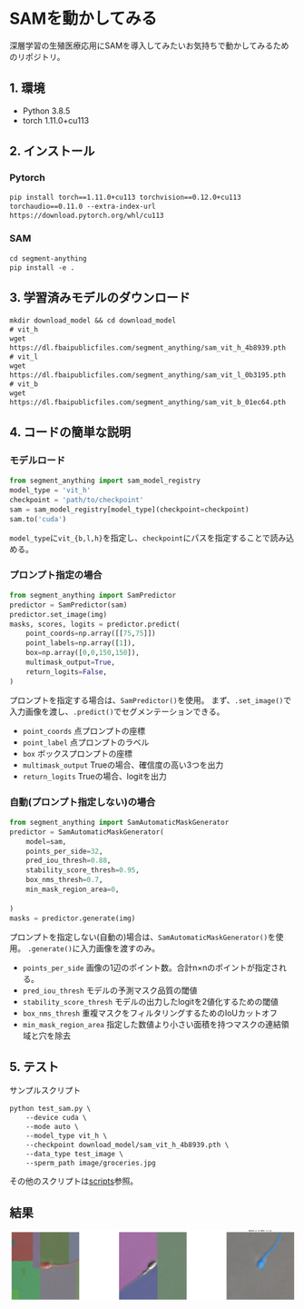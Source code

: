 # SAMを動かしてみる
深層学習の生殖医療応用にSAMを導入してみたいお気持ちで動かしてみるためのリポジトリ。
## 1. 環境
- Python 3.8.5
- torch 1.11.0+cu113

## 2. インストール
### Pytorch
```shell
pip install torch==1.11.0+cu113 torchvision==0.12.0+cu113 torchaudio==0.11.0 --extra-index-url https://download.pytorch.org/whl/cu113
```
### SAM
```shell
cd segment-anything
pip install -e .
```

## 3. 学習済みモデルのダウンロード
```shell
mkdir download_model && cd download_model
# vit_h
wget https://dl.fbaipublicfiles.com/segment_anything/sam_vit_h_4b8939.pth
# vit_l
wget https://dl.fbaipublicfiles.com/segment_anything/sam_vit_l_0b3195.pth
# vit_b
wget https://dl.fbaipublicfiles.com/segment_anything/sam_vit_b_01ec64.pth
```

## 4. コードの簡単な説明
### モデルロード
```python
from segment_anything import sam_model_registry
model_type = 'vit_h'
checkpoint = 'path/to/checkpoint'
sam = sam_model_registry[model_type](checkpoint=checkpoint)
sam.to('cuda')
```
`model_type`に`vit_{b,l,h}`を指定し、`checkpoint`にパスを指定することで読み込める。
### プロンプト指定の場合
```python
from segment_anything import SamPredictor
predictor = SamPredictor(sam)
predictor.set_image(img)
masks, scores, logits = predictor.predict(
    point_coords=np.array([[75,75]])
    point_labels=np.array([1]),
    box=np.array([0,0,150,150]),
    multimask_output=True,
    return_logits=False,
)
```
プロンプトを指定する場合は、`SamPredictor()`を使用。
まず、`.set_image()`で入力画像を渡し、`.predict()`でセグメンテーションできる。

- `point_coords` 点プロンプトの座標
- `point_label` 点プロンプトのラベル
- `box` ボックスプロンプトの座標
- `multimask_output` Trueの場合、確信度の高い3つを出力
- `return_logits` Trueの場合、logitを出力

### 自動(プロンプト指定しない)の場合
```python
from segment_anything import SamAutomaticMaskGenerator
predictor = SamAutomaticMaskGenerator(
    model=sam,
    points_per_side=32,
    pred_iou_thresh=0.88,
    stability_score_thresh=0.95,
    box_nms_thresh=0.7,
    min_mask_region_area=0,

)
masks = predictor.generate(img)
```
プロンプトを指定しない(自動の)場合は、`SamAutomaticMaskGenerator()`を使用。
`.generate()`に入力画像を渡すのみ。

- `points_per_side` 画像の1辺のポイント数。合計n×nのポイントが指定される。
- `pred_iou_thresh` モデルの予測マスク品質の閾値
- `stability_score_thresh` モデルの出力したlogitを2値化するための閾値
- `box_nms_thresh` 重複マスクをフィルタリングするためのIoUカットオフ
- `min_mask_region_area` 指定した数値より小さい面積を持つマスクの連結領域と穴を除去

## 5. テスト
サンプルスクリプト
```shell
python test_sam.py \
    --device cuda \
    --mode auto \
    --model_type vit_h \
    --checkpoint download_model/sam_vit_h_4b8939.pth \
    --data_type test_image \
    --sperm_path image/groceries.jpg 
```
その他のスクリプトは[scripts](scripts/)参照。

## 結果
![output](fig/output.png)